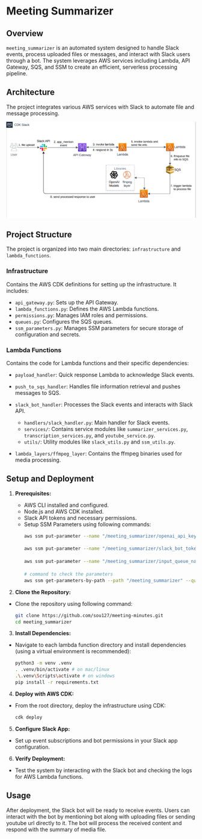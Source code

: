 # Meeting Summarizer

## Overview
`meeting_summarizer` is an automated system designed to handle Slack events, process uploaded files or messages, and interact with Slack users through a bot. The system leverages AWS services including Lambda, API Gateway, SQS, and SSM to create an efficient, serverless processing pipeline.

## Architecture
The project integrates various AWS services with Slack to automate file and message processing. 

![Meeting Minutes Architecture Diagram](architecture_diagram/aws.png "Architecture Diagram for Meeting Meenutes")

## Project Structure
The project is organized into two main directories: `infrastructure` and `lambda_functions`.

### Infrastructure
Contains the AWS CDK definitions for setting up the infrastructure. It includes:

- `api_gateway.py`: Sets up the API Gateway.
- `lambda_functions.py`: Defines the AWS Lambda functions.
- `permissions.py`: Manages IAM roles and permissions.
- `queues.py`: Configures the SQS queues.
- `ssm_parameters.py`: Manages SSM parameters for secure storage of configuration and secrets.

### Lambda Functions
Contains the code for Lambda functions and their specific dependencies:

- `payload_handler`: Quick response Lambda to acknowledge Slack events.
- `push_to_sqs_handler`: Handles file information retrieval and pushes messages to SQS.
- `slack_bot_handler`: Processes the Slack events and interacts with Slack API.
  - `handlers/slack_handler.py`: Main handler for Slack events.
  - `services/`: Contains service modules like `summarizer_services.py`, `transcription_services.py`, and `youtube_service.py`.
  - `utils/`: Utility modules like `slack_utils.py` and `ssm_utils.py`.

- `lambda_layers/ffmpeg_layer`: Contains the ffmpeg binaries used for media processing.

## Setup and Deployment
1. **Prerequisites:**
   - AWS CLI installed and configured.
   - Node.js and AWS CDK installed.
   - Slack API tokens and necessary permissions.
   - Setup SSM Parameters using following commands:
      ```bash
      aws ssm put-parameter --name "/meeting_summarizer/openai_api_key" --value <openai_api_key> --type SecureString

      aws ssm put-parameter --name "/meeting_summarizer/slack_bot_token" --value <slack_bot_token> --type SecureString

      aws ssm put-parameter --name "/meeting_summarizer/input_queue_name" --value <SQSQueueName> --type SecureString

      # command to check the parameters
      aws ssm get-parameters-by-path --path "/meeting_summarizer" --query 'Parameters[*].Name'
      ```

2. **Clone the Repository:**
  - Clone the repository using following command:
    ```bash
    git clone https://github.com/sou127/meeting-minutes.git
    cd meeting_summarizer
    ```

3. **Install Dependencies:**
  - Navigate to each lambda function directory and install dependencies (using a virtual environment is recommended):
    ```bash
    python3 -m venv .venv
    . .venv/bin/activate # on mac/linux
    .\.venv\Scripts\activate # on windows
    pip install -r requirements.txt
    ```

4. **Deploy with AWS CDK:**
  - From the root directory, deploy the infrastructure using CDK:
    ```bash
    cdk deploy
    ```

5. **Configure Slack App:**
- Set up event subscriptions and bot permissions in your Slack app configuration.

6. **Verify Deployment:**
- Test the system by interacting with the Slack bot and checking the logs for AWS Lambda functions.

## Usage
After deployment, the Slack bot will be ready to receive events. Users can interact with the bot by mentioning bot along with uploading files or sending youtube url directly to it. The bot will process the received content and respond with the summary of media file.